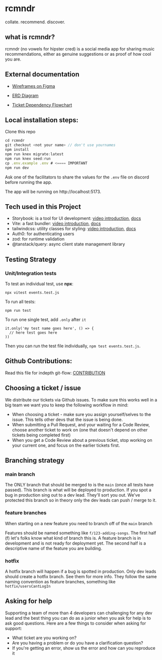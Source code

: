 # rcmndr

collate.
recommend.
discover.

## what is rcmndr?

rcmndr (no vowels for hipster cred) is a social media app for sharing music recommendations, either as genuine suggestions or as proof of how cool you are.

## External documentation

- [Wireframes on Figma](https://www.figma.com/design/fXvKsggZsvUrUVvvL6cV8z/rcmndr-2024?node-id=0-1)

- [ERD Diagram](./docs/ERD.png)

- [Ticket Dependency Flowchart](https://miro.com/app/board/uXjVMUYcUjM=/)

## Local installation steps:

Clone this repo

```js
cd rcmndr
git checkout <not your name> // don't use yournames
npm install
npm run knex migrate:latest
npm run knex seed:run
cp .env.example .env # <==== IMPORTANT
npm run dev
```

Ask one of the facilitators to share the values for the `.env` file on discord before running the app.

The app will be running on http://localhost:5173.

## Tech used in this Project

- Storybook: is a tool for UI development: [video introduction](https://www.youtube.com/watch?v=gdlTFPebzAU), [docs](https://storybook.js.org/docs/react/get-started/introduction)
- Vite: a fast bundler: [video introduction](https://www.youtube.com/watch?v=KCrXgy8qtjM), [docs](https://vitejs.dev/guide/)
- tailwindcss: utility classes for styling: [video introduction](https://www.google.com/search?q=tailwind&source=lnms&tbm=vid&sa=X&ved=2ahUKEwjj68-pgMP7AhV21jgGHWukCe0Q_AUoBHoECAEQBg&biw=1440&bih=789&dpr=2#fpstate=ive&vld=cid:0d59cd2c,vid:mr15Xzb1Ook), [docs](https://tailwindcss.com/docs/installation)
- Auth0: for authenticating users
- zod: for runtime validation
- @tanstack/query: async client state management library

## Testing Strategy

### Unit/Integration tests

To test an individual test, use **npx**:

```
npx vitest events.test.js
```

To run all tests:

```
npm run test
```

To run one single test, add `.only` after `it`

```
it.only('my test name goes here', () => {
  // here test goes here
))

```

Then you can run the test file individually, `npm test events.test.js`.

## Github Contributions:

Read this file for indepth git-flow: [CONTRIBUTION](./docs/CONTRIBUTION.md)

## Choosing a ticket / issue

We distribute our tickets via Github issues. To make sure this works well in a big team we want you to keep the following workflow in mind:

- When choosing a ticket - make sure you assign yourself/selves to the issue. This tells other devs that the issue is being done.
- When submitting a Pull Request, and your waiting for a Code Review, choose another ticket to work on (one that doesn't depend on other tickets being completed first)
- When you get a Code Review about a previous ticket, stop working on your current one, and focus on the earlier tickets first.

## Branching strategy

### main branch

The ONLY branch that should be merged to is the `main` (once all tests have passed). This branch is what will be deployed to production. If you spot a bug in production sing out to a dev lead. They'll sort you out. We've protected this branch so in theory only the dev leads can push / merge to it.

### feature branches

When starting on a new feature you need to branch off of the `main` branch

Features should be named something like `f/123-adding-songs`. The first half (f) let's folks know what kind of branch this is. A feature branch is in development and is not ready for deployment yet. The second half is a descriptive name of the feature you are building.

### hotfix

A hotfix branch will happen if a bug is spotted in production. Only dev leads should create a hotfix branch. See them for more info. They follow the same naming convention as feature branches, something like `hotfix/usersCantLogIn`

## Asking for help

Supporting a team of more than 4 developers can challenging for any dev lead and the best thing you can do as a junior when you ask for help is to ask good questions. Here are a few things to consider when asking for support:

- What ticket are you working on?
- Are you having a problem or do you have a clarification question?
- If you're getting an error, show us the error and how can you reproduce it
